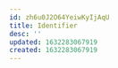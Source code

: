 ```yaml
---
id: zh6u0J2O64YeiwKyIjAqU
title: Identifier
desc: ''
updated: 1632283067919
created: 1632283067919
---
```


